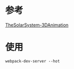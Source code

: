 # 参考
[TheSolarSystem-3DAnimation](http://git.oschina.net/hndream/TheSolarSystem-3DAnimation/tree/master)

# 使用
```
webpack-dev-server --hot
```